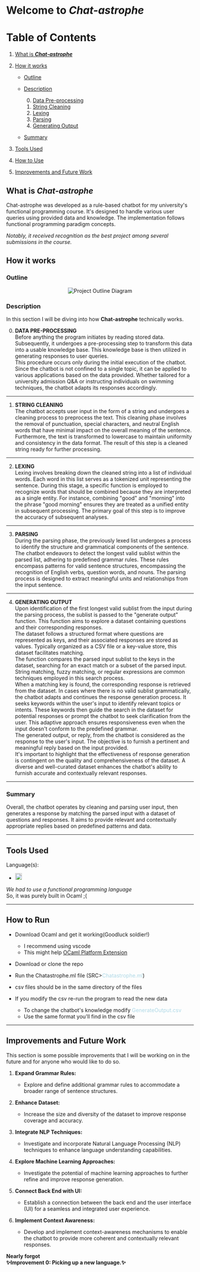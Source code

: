 # Welcome to **_Chat-astrophe_**

# Table of Contents

1. [What is **_Chat-astrophe_**](#what-is-chat-astrophe)
2. [How it works](#how-it-works)
   - [Outline](#outline)
   - [Description](#description)  

     0. [Data Pre-processing](#0-data-pre-processing)
     1. [String Cleaning](#1-string-cleaning)
     2. [Lexing](#2-lexing)
     3. [Parsing](#3-parsing)
     4. [Generating Output](#4-generating-output)
   - [Summary](#summary)

3. [Tools Used](#tools-used)
4. [How to Use](#how-to-run)
5. [Improvements and Future Work](#improvements-and-future-work)


## What is **_Chat-astrophe_**
Chat-astrophe was developed as a rule-based chatbot for my university's functional programming course. It's designed to handle various user queries using provided data and knowledge. The implementation follows functional programming paradigm concepts. 

*Notably, it received recognition as the best project among several submissions in the course.*

## How it works

### Outline

<p align="center">
  <img src="project_outline.drawio.svg" alt="Project Outline Diagram">
</p>


### Description
In this section I will be diving into how **Chat-astrophe** technically works.  
   
0. **DATA PRE-PROCESSING**  
Before anything the program initiates by reading stored data. Subsequently, it undergoes a pre-processing step to transform this data into a usable knowledge base. This knowledge base is then utilized in generating responses to user queries.  
This procedure occurs only during the initial execution of the chatbot. Since the chatbot is not confined to a single topic, it can be applied to various applications based on the data provided. Whether tailored for a university admission Q&A or instructing individuals on swimming techniques, the chatbot adapts its responses accordingly.
______________________
1. **STRING CLEANING**  
The chatbot accepts user input in the form of a string and undergoes a cleaning process to preprocess the text. This cleaning phase involves the removal of punctuation, special characters, and neutral English words that have minimal impact on the overall meaning of the sentence. Furthermore, the text is transformed to lowercase to maintain uniformity and consistency in the data format. The result of this step is a cleaned string ready for further processing.
______________________
2. **LEXING**  
Lexing involves breaking down the cleaned string into a list of individual words. Each word in this list serves as a tokenized unit representing the sentence. During this stage, a specific function is employed to recognize words that should be combined because they are interpreted as a single entity. For instance, combining "good" and "morning" into the phrase "good morning" ensures they are treated as a unified entity in subsequent processing. The primary goal of this step is to improve the accuracy of subsequent analyses.
______________________
3. **PARSING**  
During the parsing phase, the previously lexed list undergoes a process to identify the structure and grammatical components of the sentence. The chatbot endeavors to detect the longest valid sublist within the parsed list, adhering to predefined grammar rules. These rules encompass patterns for valid sentence structures, encompassing the recognition of English verbs, question words, and nouns. The parsing process is designed to extract meaningful units and relationships from the input sentence.
______________________
4. **GENERATING OUTPUT**  
Upon identification of the first longest valid sublist from the input during the parsing process, the sublist is passed to the "generate output" function. This function aims to explore a dataset containing questions and their corresponding responses.  
The dataset follows a structured format where questions are represented as keys, and their associated responses are stored as values. Typically organized as a CSV file or a key-value store, this dataset facilitates matching.  
The function compares the parsed input sublist to the keys in the dataset, searching for an exact match or a subset of the parsed input. String matching, fuzzy matching, or regular expressions are common techniques employed in this search process.  
When a matching key is found, the corresponding response is retrieved from the dataset. In cases where there is no valid sublist grammatically, the chatbot adapts and continues the response generation process. It seeks keywords within the user's input to identify relevant topics or intents. These keywords then guide the search in the dataset for potential responses or prompt the chatbot to seek clarification from the user. This adaptive approach ensures responsiveness even when the input doesn't conform to the predefined grammar.  
The generated output, or reply, from the chatbot is considered as the response to the user's input. The objective is to furnish a pertinent and meaningful reply based on the input provided.  
It's important to highlight that the effectiveness of response generation is contingent on the quality and comprehensiveness of the dataset. A diverse and well-curated dataset enhances the chatbot's ability to furnish accurate and contextually relevant responses.
______________________

### Summary  

Overall, the chatbot operates by cleaning and parsing user input, then generates a response by matching the parsed input with a dataset of questions and responses. It aims to provide relevant and contextually appropriate replies based on predefined patterns and data.
______________________


## Tools Used

Language(s):  
- <img src="Ocaml.svg" alt="OCAML" height="18"/> 
_We had to use a functional programming language_  
So, it was purely built in Ocaml ;(
______________________

## How to Run
 - Download Ocaml and get it working(Goodluck soldier!)  
   - I recommend using vscode
   - This might help [OCaml Platform Extension](https://marketplace.visualstudio.com/items?itemName=ocamllabs.ocaml-platform) 

 - Download or clone the repo
 - Run the Chatastrophe.ml file (SRC><span style = "color : lightblue">Chatastrophe.ml</span>)
 - csv files should be in the same directory of the files
 - If you modify the csv re-run the program to read the new data
    - To change the chatbot's knowledge modify <span style = "color : lightblue">GenerateOutput.csv</span>
    - Use the same format you'll find in the csv file
 ______________________

## Improvements and Future Work
This section is some possible improvements that I will be working on in the future and for anyone who would like to do so.
1. **Expand Grammar Rules:**
   - Explore and define additional grammar rules to accommodate a broader range of sentence structures.

2. **Enhance Dataset:**
   - Increase the size and diversity of the dataset to improve response coverage and accuracy.

3. **Integrate NLP Techniques:**
   - Investigate and incorporate Natural Language Processing (NLP) techniques to enhance language understanding capabilities.

4. **Explore Machine Learning Approaches:**
   - Investigate the potential of machine learning approaches to further refine and improve response generation.

5. **Connect Back End with UI:**
   - Establish a connection between the back end and the user interface (UI) for a seamless and integrated user experience.

6. **Implement Context Awareness:**
   - Develop and implement context-awareness mechanisms to enable the chatbot to provide more coherent and contextually relevant responses.  

**Nearly forgot**   
**✨Improvement 0: Picking up a new language.✨** 